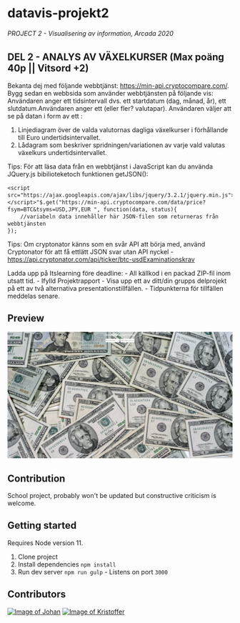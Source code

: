 # datavis-projekt2

###### PROJECT 2 - Visualisering av information, Arcada 2020 

## DEL 2 - ANALYS AV VÄXELKURSER (Max poäng 40p || Vitsord +2)
Bekanta dej med följande webbtjänst: ​https://min-api.cryptocompare.com/​.
Bygg sedan en webbsida som använder webbtjänsten på följande vis:
    Användaren anger ett tidsintervall dvs. ett startdatum (dag, månad, år), ett slutdatum.Användaren anger ett (eller fler? valutapar).
    Användaren väljer att se på datan i form av ett :
1. Linjediagram över de valda valutornas dagliga växelkurser i förhållande till Euro undertidsintervallet.
2. Lådagram som beskriver spridningen/variationen av varje vald valutas växelkurs undertidsintervallet.

Tips: För att läsa data från en webbtjänst i JavaScript kan du använda JQuery.js bibilioteketoch funktionen getJSON():
```
<script src="https://ajax.googleapis.com/ajax/libs/jquery/3.2.1/jquery.min.js"></script>"$.get("https://min-api.cryptocompare.com/data/price?fsym=BTC&tsyms=USD,JPY,EUR ", function(data, status){ 
    //variabeln data innehåller här JSON-filen som returneras från webbtjänsten
});
```
Tips: Om cryptonator känns som en svår API att börja med, använd Cryptonator för att få ettlätt JSON svar utan API nyckel - ​https://api.cryptonator.com/api/ticker/btc-usdExaminationskrav

Ladda upp på Itslearning före deadline:
    - All källkod i en packad ZIP-fil inom utsatt tid.
    - Ifylld Projektrapport
    - Visa upp ett av ditt/din grupps delprojekt på ett av två alternativa presentationstillfällen.
    - Tidpunkterna för tillfällen meddelas senare.



## Preview
![Preview Image](/preview.gif)

## Contribution
School project, probably won't be updated but constructive criticism is welcome.

## Getting started
Requires Node version 11.
1. Clone project
2. Install dependencies `npm install`
3. Run dev server `npm run gulp` - Listens on port `3000`

## Contributors

[![Image of Johan](https://github.com/penttinj.png?size=50)](https://github.com/penttinj)
[![Image of Kristoffer](https://github.com/Azraul.png?size=50)](https://github.com/Azraul)

